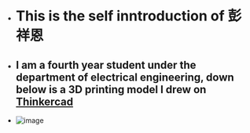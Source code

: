 - # This is the self inntroduction of 彭祥恩
- ## I am a fourth year student under the department of electrical engineering, down below is a 3D printing model I drew on [Thinkercad](https://www.tinkercad.com/dashboard)
- ![image](https://github.com/user-attachments/assets/c2f53bcd-5e9f-4f54-9fc6-df5a9434f881)
